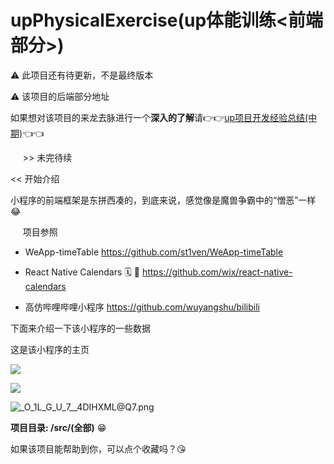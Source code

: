 # upPhysicalExercise(up体能训练<前端部分>)

⚠️ 此项目还有待更新，不是最终版本

⚠️ 该项目的后端部分地址

如果想对该项目的来龙去脉进行一个**深入的了解**请👉👉<a href="https://redhat123456.github.io/2021/03/11/up%E9%A1%B9%E7%9B%AE%E5%BC%80%E5%8F%91%E7%BB%8F%E9%AA%8C-%E4%B8%AD%E6%9C%9F/">up项目开发经验总结(中期)</a>👈👈


&nbsp;&nbsp;&nbsp;&nbsp;   \>\> 未完待续


<<  开始介绍

小程序的前端框架是东拼西凑的，到底来说，感觉像是魔兽争霸中的“憎恶”一样😂

&nbsp;&nbsp;&nbsp;&nbsp; 项目参照

* WeApp-timeTable  https://github.com/st1ven/WeApp-timeTable

* React Native Calendars 🗓️ 📆 https://github.com/wix/react-native-calendars

* 高仿哔哩哔哩小程序 https://github.com/wuyangshu/bilibili

下面来介绍一下该小程序的一些数据


这是该小程序的主页

<p align="center" >

![](https://7.dusays.com/2021/04/05/2987bc0463dba.png)

</p>


<p align="center" >

![](https://7.dusays.com/2021/04/05/a75a49111cec9.png)

</p>

<p align="center" >

![_O_1L_G_U_7__4DIHXML@Q7.png](https://7.dusays.com/2021/04/05/503beb13e8513.png)

</p>

**项目目录: /src/(全部)**  😁


如果该项目能帮助到你，可以点个收藏吗？😘